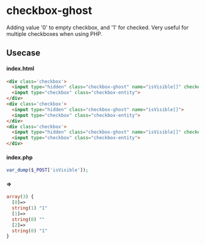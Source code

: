 # checkbox-ghost

Adding value '0' to empty checkbox, and '1' for checked.
Very useful for multiple checkboxes when using PHP.

## Usecase

#### index.html
```html
<div class='checkbox'>
  <input type="hidden" class="checkbox-ghost" name="isVisible[]" checked>
  <input type="checkbox" class="checkbox-entity">
</div>
<div class='checkbox'>
  <input type="hidden" class="checkbox-ghost" name="isVisible[]">
  <input type="checkbox" class="checkbox-entity">
</div>
<div class='checkbox'>
  <input type="hidden" class="checkbox-ghost" name="isVisible[]" checked>
  <input type="checkbox" class="checkbox-entity">
</div>
```

#### index.php
```php
var_dump($_POST['isVisible']);
```

#### =>
```php
array(3) {
  [0]=>
  string(1) "1"
  [1]=>
  string(0) ""
  [2]=>
  string(0) "1"
}
```
